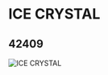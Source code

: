 # ICE CRYSTAL
## 42409
![ICE CRYSTAL](https://lc-www-live-s.legocdn.com/media/bricks/5/2/4163622.jpg)